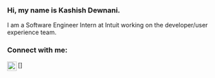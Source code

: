 ### Hi, my name is Kashish Dewnani.

I am a Software Engineer Intern at Intuit working on the developer/user experience team.

### Connect with me:

[<img align="left" alt="https://cdn.jsdelivr.net/npm/simple-icons@v3/icons/linkedin.svg" width="22px" src="https://www.linkedin.com/in/kashish-dewnani-340a71177/" />]
